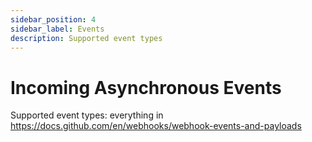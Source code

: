 ```yaml
---
sidebar_position: 4
sidebar_label: Events
description: Supported event types
---
```


# Incoming Asynchronous Events

Supported event types: everything in
https://docs.github.com/en/webhooks/webhook-events-and-payloads
